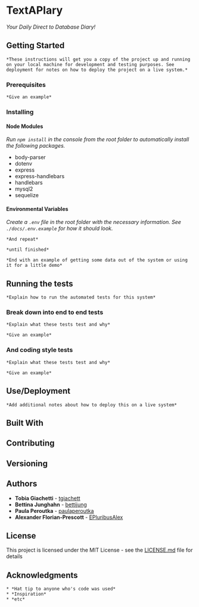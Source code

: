 # TextAPIary

*Your Daily Direct to Database Diary!*

## Getting Started

```
*These instructions will get you a copy of the project up and running on your local machine for development and testing purposes. See deployment for notes on how to deploy the project on a live system.*
```

### Prerequisites

```
*Give an example*
```

### Installing

#### Node Modules

*Run `npm install` in the console from the root folder to automatically install the following packages.*

* body-parser
* dotenv
* express
* express-handlebars
* handlebars
* mysql2
* sequelize

#### Environmental Variables

*Create a `.env` file in the root folder with the necessary information.  See `./docs/.env.example` for how it should look.*

```
*And repeat*

*until finished*

*End with an example of getting some data out of the system or using it for a little demo*
```

## Running the tests

```
*Explain how to run the automated tests for this system*
```

### Break down into end to end tests

```
*Explain what these tests test and why*

*Give an example*
```

### And coding style tests

```
*Explain what these tests test and why*

*Give an example*
```

## Use/Deployment

```
*Add additional notes about how to deploy this on a live system*
```

## Built With


## Contributing


## Versioning


## Authors

* **Tobia Giachetti** - [tgiachett](https://github.com/tgiachett)
* **Bettina Junghahn** - [bettijung](https://github.com/bettijung)
* **Paula Peroutka** - [paulaperoutka](https://github.com/paulaperoutka)
* **Alexander Florian-Prescott** - [EPluribusAlex](https://github.com/EPluribusAlex)

## License

This project is licensed under the MIT License - see the [LICENSE.md](LICENSE.md) file for details

## Acknowledgments

```
* *Hat tip to anyone who's code was used*
* *Inspiration*
* *etc*
```